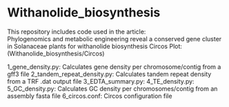 # Withanolide_biosynthesis
This repository includes code used in the article:   
Phylogenomics and metabolic engineering reveal a conserved gene cluster in Solanaceae plants for withanolide biosynthesis
Circos Plot:(Withanolide_biosynthesis/Circos)

1_gene_density.py: Calculates gene density per chromosome/contig from a gff3 file
2_tandem_repeat_density.py: Calculates tandem repeat density from a TRF .dat output file
3_EDTA_summary.py: 
4_TE_density.py:
5_GC_density.py: Calculates GC density per chromosomes/contig from an assembly fasta file
6_circos.conf: Circos configuration file 
